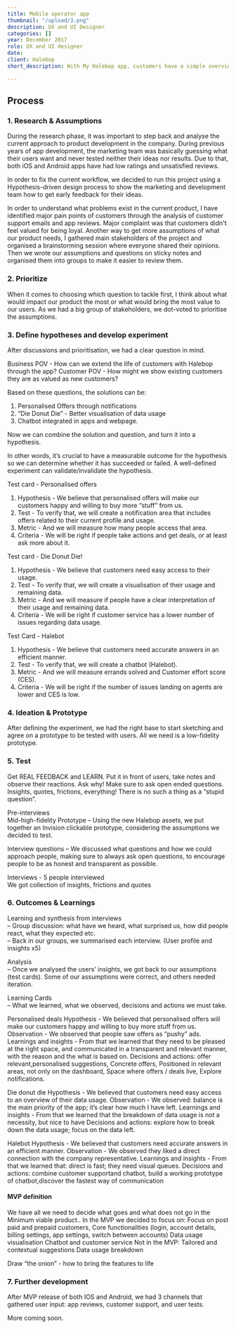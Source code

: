 ```yaml
---
title: Mobile operator app
thumbnail: "/upload/3.png"
description: UX and UI Designer
categories: []
year: December 2017
role: UX and UI designer
date: 
client: Halebop
short_description: With My Halebop app, customers have a simple overview of mobile subscriptions and keep track of how much data they have left. The application gives access to invoices, payment information, support and at the same time creates a pleasing user experience through campaigns and offers.

---
```

## Process 
### 1. Research & Assumptions
During the research phase, it was important to step back and analyse the current approach to product development in the company. During previous years of app development, the marketing team was basically guessing what their users want and never tested neither their ideas nor results. Due to that, both iOS and Android apps have had low ratings and unsatisfied reviews.

In order to fix the current workflow, we decided to run this project using a Hypothesis-driven design process to show the marketing and development team how to get early feedback for their ideas.

In order to understand what problems exist in the current product, I have identified major pain points of customers through the analysis of customer support emails and app reviews. Major complaint was that customers didn't feel valued for being loyal.
Another way to get more assumptions of what our product needs, I gathered main stakeholders of the project and organised a brainstorming session where everyone shared their opinions. Then we wrote our assumptions and questions on sticky notes and organised them into groups to make it easier to review them.

### 2. Prioritize
When it comes to choosing which question to tackle first, I think about what would impact our product the most or what would bring the most value to our users.
As we had a big group of stakeholders, we dot-voted to prioritise the assumptions. 

### 3. Define hypotheses and develop experiment
After discussions and prioritisation, we had a clear question in mind.

Business POV - How can we extend the life of customers with Halebop through the app?
Customer POV - How might we show existing customers they are as valued as new customers? 

Based on these questions, the solutions can be:
1. Personalised Offers through notifications
2. “Die Donut Die” - Better visualisation of data usage
3. Chatbot integrated in apps and webpage.

Now we can combine the solution and question, and turn it into a hypothesis.

In other words, it’s crucial to have a measurable outcome for the hypothesis so we can determine whether it has succeeded or failed. A well-defined experiment can validate/invalidate the hypothesis.

Test card - Personalised offers
1. Hypothesis - We believe that personalised offers will make  our customers happy and willing to buy more “stuff” from us.
2. Test - To verify that, we will create a notification area that includes offers related to their current profile and usage.
3. Metric - And we will measure how many people access that area.
4. Criteria - We will be right if people take actions and get deals, or at least ask more about it.

Test card - Die Donut Die!
1. Hypothesis - We believe that customers need easy access to their usage.
2. Test - To verify that, we will create a visualisation of their usage and remaining data.
3. Metric - And we will measure if people have a clear interpretation of their usage and remaining data.
4. Criteria - We will be right if customer service has a lower number of issues regarding data usage.

Test Card - Halebot
1. Hypothesis - We believe that customers need accurate answers in an efficient manner.
2. Test - To verify that, we will create a chatbot (Halebot).
3. Metric - And we will measure errands solved and Customer effort score (CES).
4. Criteria - We will be right if the number of issues landing on agents are lower and CES is low.
					
### 4. Ideation & Prototype
After defining the experiment, we had the right base to start sketching and agree on a prototype to be tested with users. All we need is a low-fidelity prototype.

### 5. Test
Get REAL FEEDBACK and LEARN.
Put it in front of users, take notes and observe their reactions. Ask why! Make sure to ask open ended questions.
Insights, quotes, frictions, everything! There is no such a thing as a “stupid question”.		

Pre-interviews					
Mid-high-fidelity Prototype – Using the new Halebop assets, we put together an Invision clickable prototype, considering the assumptions we decided to test.	
						
Interview questions – We discussed what questions and how we could approach people, making sure to always ask open questions, to encourage people to be as honest and transparent as possible. 
						
Interviews - 5 people interviewed					
We got collection of insights, frictions and quotes			

### 6. Outcomes & Learnings					
Learning and synthesis from interviews					
– Group discussion: what have we heard, what surprised us, how did people react, what they expected etc.				
– Back in our groups, we summarised each interview. 
(User profile and insights x5)

Analysis					
– Once we analysed the users’ insights, we got back to our assumptions (test cards). Some of our assumptions were correct, and others needed iteration.
						
Learning Cards					
– What we learned, what we observed, decisions and actions we must take. 

Personalised deals
Hypothesis - We believed that personalised offers will make our customers happy and willing to buy more stuff from us.
Observation - We observed that people saw offers as “pushy” ads.
Learnings and insights - From that we learned that they need to be pleased at the right space, and communicated in a transparent and relevant manner, with the reason and the what is based on.
Decisions and actions: offer relevant,personalised suggestions, Concrete offers, Positioned in relevant areas, not only on the dashboard, Space where offers / deals live, Explore notifications.

Die donut die
Hypothesis - We believed that customers need easy access to an overview of their data usage.
Observation - We observed: balance is the main priority of the app; it’s clear how much I have left.
Learnings and insights - From that we learned that the breakdown of data usage is not a necessity, but nice to have
Decisions and actions: explore how to break down the data usage; focus on the data left.

Halebot
Hypothesis - We believed that customers need accurate answers in an efficient manner.
Observation - We observed they liked a direct connection with the company representative.
Learnings and insights - From that we learned that: direct is fast; they need visual queues. 
Decisions and actions: combine customer supportand chatbot, build a working prototype of chatbot,discover the fastest way of communication

#### MVP definition
We have all we need to decide what goes and what does not go in the Minimum viable product..
In the MVP we decided to focus on:
Focus on post paid and prepaid customers,
Core functionalities (login, account details, billing settings, app settings, switch between accounts)
Data usage visualisation
Chatbot and customer service
Not in the MVP:
Tailored and contextual suggestions
Data usage breakdown 

Draw “the onion” - how to bring the features to life


### 7. Further development
After MVP release of both IOS and Android, we had 3 channels that gathered user input: app reviews, customer support, and user tests.

More coming soon.